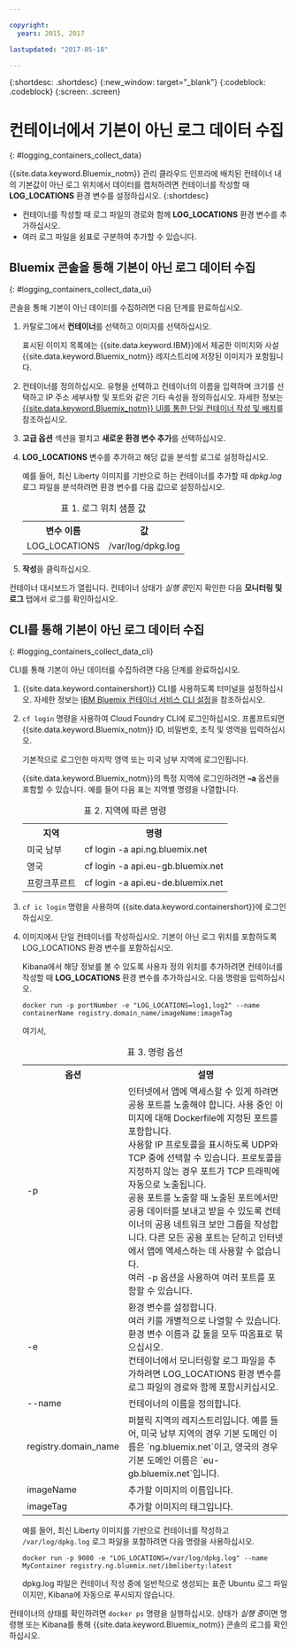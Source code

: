 ```yaml
---

copyright:
  years: 2015, 2017

lastupdated: "2017-05-18"

---
```



{:shortdesc: .shortdesc}
{:new_window: target="_blank"}
{:codeblock: .codeblock}
{:screen: .screen}


# 컨테이너에서 기본이 아닌 로그 데이터 수집
{: #logging_containers_collect_data}

{{site.data.keyword.Bluemix_notm}} 관리 클라우드 인프라에 배치된 컨테이너 내의 기본값이 아닌 로그 위치에서 데이터를 캡처하려면 컨테이너를 작성할 때 **LOG_LOCATIONS** 환경 변수를 설정하십시오.
{:shortdesc}

* 컨테이너를 작성할 때 로그 파일의 경로와 함께 **LOG_LOCATIONS** 환경 변수를 추가하십시오. 
* 여러 로그 파일을 쉼표로 구분하여 추가할 수 있습니다. 

## Bluemix 콘솔을 통해 기본이 아닌 로그 데이터 수집
{: #logging_containers_collect_data_ui}

콘솔을 통해 기본이 아닌 데이터를 수집하려면 다음 단계를 완료하십시오.

1. 카탈로그에서 **컨테이너**를 선택하고 이미지를 선택하십시오. 

    표시된 이미지 목록에는 {{site.data.keyword.IBM}}에서 제공한 이미지와 사설 {{site.data.keyword.Bluemix_notm}} 레지스트리에 저장된 이미지가 포함됩니다. 

2. 컨테이너를 정의하십시오. 유형을 선택하고 컨테이너의 이름을 입력하며 크기를 선택하고 IP 주소 세부사항 및 포트와 같은 기타 속성을 정의하십시오. 자세한 정보는 [{{site.data.keyword.Bluemix_notm}} UI를 통한 단일 컨테이너 작성 및 배치](/docs/containers/container_single_ui.html#gui)를 참조하십시오. 

3. **고급 옵션** 섹션을 펼치고 **새로운 환경 변수 추가**를 선택하십시오.

4. **LOG_LOCATIONS** 변수를 추가하고 해당 값을 분석할 로그로 설정하십시오.

    예를 들어, 최신 Liberty 이미지를 기반으로 하는 컨테이너를 추가할 때 *dpkg.log* 로그 파일을 분석하려면 환경 변수를 다음 값으로 설정하십시오.
    
    <table>
      <caption>표 1. 로그 위치 샘플 값</caption>
      <tbody>
        <tr>
          <th align="center">변수 이름</th>
          <th align="center">값</th>
        </tr>
        <tr>
          <td align="left">LOG_LOCATIONS</td>
          <td align="left">/var/log/dpkg.log</td>
        </tr>
      </tbody>
    </table>

4. **작성**을 클릭하십시오.

컨테이너 대시보드가 열립니다. 컨테이너 상태가 *실행 중*인지 확인한 다음 **모니터링 및 로그** 탭에서 로그를 확인하십시오.


## CLI를 통해 기본이 아닌 로그 데이터 수집
{: #logging_containers_collect_data_cli}

CLI를 통해 기본이 아닌 데이터를 수집하려면 다음 단계를 완료하십시오.

1. {{site.data.keyword.containershort}} CLI를 사용하도록 터미널을 설정하십시오. 자세한 정보는 [IBM Bluemix 컨테이너 서비스 CLI 설정](/docs/containers/container_cli_cfic_install.html)을 참조하십시오.

2. `cf login` 명령을 사용하여 Cloud Foundry CLI에 로그인하십시오. 프롬프트되면 {{site.data.keyword.Bluemix_notm}} ID, 비밀번호, 조직 및 영역을 입력하십시오. 

    기본적으로 로그인한 마지막 영역 또는 미국 남부 지역에 로그인됩니다. 
    
    {{site.data.keyword.Bluemix_notm}}의 특정 지역에 로그인하려면 **–a** 옵션을 포함할 수 있습니다. 예를 들어 다음 표는 지역별 명령을 나열합니다.

    <table>
      <caption>표 2. 지역에 따른 명령</caption>
      <tbody>
        <tr>
          <th align="center">지역</th>
          <th align="center">명령</th>
        </tr>
        <tr>
          <td align="left">미국 남부</td>
          <td align="left"> cf login -a api.ng.bluemix.net</td>
        </tr>
        <tr>
          <td align="left">영국</td>
          <td align="left">cf login -a api.eu-gb.bluemix.net</td>
        </tr>
	 <tr>
          <td align="left">프랑크푸르트</td>
          <td align="left">cf login -a api.eu-de.bluemix.net</td>
        </tr>
       </tbody>
    </table>
    

3. `cf ic login` 명령을 사용하여 {{site.data.keyword.containershort}}에 로그인하십시오.

4. 이미지에서 단일 컨테이너를 작성하십시오. 기본이 아닌 로그 위치를 포함하도록 LOG_LOCATIONS 환경 변수를 포함하십시오.  

    Kibana에서 해당 정보를 볼 수 있도록 사용자 정의 위치를 추가하려면 컨테이너를 작성할 때 **LOG_LOCATIONS** 환경 변수를 추가하십시오. 다음 명령을 입력하십시오.
    
    `docker run -p portNumber -e "LOG_LOCATIONS=log1,log2" --name containerName registry.domain_name/imageName:imageTag`
    
    여기서,
    
     <table>
      <caption>표 3. 명령 옵션</caption>
      <tbody>
        <tr>
          <th align="center">옵션</th>
          <th align="center">설명</th>
        </tr>
        <tr>
          <td align="left">-p</td>
          <td align="left"> 인터넷에서 앱에 액세스할 수 있게 하려면 공용 포트를 노출해야 합니다. 사용 중인 이미지에 대해 Dockerfile에 지정된 포트를 포함합니다. <br> 사용할 IP 프로토콜을 표시하도록 UDP와 TCP 중에 선택할 수 있습니다. 프로토콜을 지정하지 않는 경우 포트가 TCP 트래픽에 자동으로 노출됩니다. <br> 공용 포트를 노출할 때 노출된 포트에서만 공용 데이터를 보내고 받을 수 있도록 컨테이너의 공용 네트워크 보안 그룹을 작성합니다. 다른 모든 공용 포트는 닫히고 인터넷에서 앱에 액세스하는 데 사용할 수 없습니다. <br> 여러 -p 옵션을 사용하여 여러 포트를 포함할 수 있습니다. </td>
        </tr>
        <tr>
          <td align="left">-e</td>
          <td align="left">환경 변수를 설정합니다. <br> 여러 키를 개별적으로 나열할 수 있습니다. 환경 변수 이름과 값 둘을 모두 따옴표로 묶으십시오. <br> 컨테이너에서 모니터링할 로그 파일을 추가하려면 LOG_LOCATIONS 환경 변수를 로그 파일의 경로와 함께 포함시키십시오. </td>
        </tr>
        <tr>
          <td align="left">--name</td>
          <td align="left">컨테이너의 이름을 정의합니다.</td>
        </tr>
	<tr>
          <td align="left">registry.domain_name</td>
          <td align="left">퍼블릭 지역의 레지스트리입니다. 예를 들어, 미국 남부 지역의 경우 기본 도메인 이름은 `ng.bluemix.net`이고, 영국의 경우 기본 도메인 이름은 `eu-gb.bluemix.net`입니다. </td>
        </tr>
        <tr>
          <td align="left">imageName</td>
          <td align="left">추가할 이미지의 이름입니다.</td>
        </tr>
	<tr>
          <td align="left">imageTag</td>
          <td align="left">추가할 이미지의 태그입니다.</td>
        </tr>
      </tbody>
    </table>
    
    예를 들어, 최신 Liberty 이미지를 기반으로 컨테이너를 작성하고 `/var/log/dpkg.log` 로그 파일을 포함하려면 다음 명령을 사용하십시오. 
    
    `docker run -p 9080 -e "LOG_LOCATIONS=/var/log/dpkg.log" --name MyContainer registry.ng.bluemix.net/ibmliberty:latest`
    
    dpkg.log 파일은 컨테이너 작성 중에 일반적으로 생성되는 표준 Ubuntu 로그 파일이지만, Kibana에 자동으로 푸시되지 않습니다.

컨테이너의 상태를 확인하려면 `docker ps` 명령을 실행하십시오. 상태가 *실행 중*이면 명령행 또는 Kibana를 통해 {{site.data.keyword.Bluemix_notm}} 콘솔의 로그를 확인하십시오.



